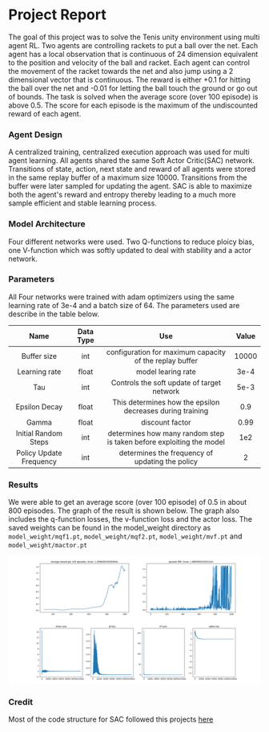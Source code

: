 # Project Report

The goal of this project was to solve the Tenis unity environment using multi agent RL. Two agents are controlling rackets to put a ball over the net. Each agent has a local observation that is continuous of 24 dimension equivalent to the position and velocity of the ball and racket. Each agent can control the movement of the racket towards the net and also jump using a 2 dimensional vector that is continuous. The reward is either +0.1 for hitting the ball over the net and -0.01 for letting the ball touch the ground or go out of bounds. The task is solved when the average score (over 100 episode) is above 0.5. The score for each episode is the maximum of the undiscounted reward of each agent. 

### Agent Design

A centralized training, centralized execution approach was used for multi agent learning. All agents shared the same Soft Actor Critic(SAC) network. Transitions of state, action, next state and reward of all agents were stored in the same replay buffer of a maximum size 10000. Transitions from the buffer were later sampled for updating the agent. SAC is able to maximize both the agent's reward and entropy thereby leading to a much more sample efficient and stable learning process. 

### Model Architecture

Four different networks were used. Two Q-functions to reduce ploicy bias, one V-function which was softly updated to deal with stability and a actor network.

### Parameters

All Four networks were trained with adam optimizers using the same learning rate of 3e-4 and a batch size of 64. The parameters used are describe in the table below. 

|  Name | Data Type  | Use  | Value |
|:------:|:-----------:|:-----:|:------:|
| Buffer size  |  int |  configuration for maximum capacity of the replay buffer |10000|
| Learning rate  | float  |  model learing rate | 3e-4|
|  Tau | int  | Controls the soft update of target network | 5e-3|
| Epsilon Decay | float | This determines how the epsilon decreases during training| 0.9 |
| Gamma | float | discount factor | 0.99 |
|Initial Random Steps| int | determines how many random step is taken before exploiting the model |1e2 |
| Policy Update Frequency | int | determines the frequency of updating the policy | 2 |

### Results

We were able to get an average score (over 100 episode) of 0.5 in about 800 episodes. The graph of the result is shown below. The graph also includes the q-function losses, the v-function loss and the actor loss. The saved weights can be found in the model_weight directory as `model_weight/mqf1.pt`,
`model_weight/mqf2.pt`, `model_weight/mvf.pt` and `model_weight/mactor.pt`

![results](plots/masac_result.png)
![results](plots/masac_loss.png)

### Credit

Most of the code structure for SAC followed this projects [here](https://github.com/MrSyee/pg-is-all-you-need)